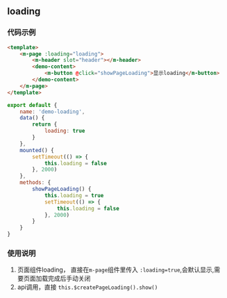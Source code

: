 
## loading

### 代码示例

```html
<template>
    <m-page :loading="loading">
        <m-header slot="header"></m-header>
        <demo-content>
            <m-button @click="showPageLoading">显示loading</m-button>
        </demo-content>
    </m-page>
</template>

```
```javascript
export default {
    name: 'demo-loading',
    data() {
        return {
            loading: true
        }
    },
    mounted() {
        setTimeout(() => {
            this.loading = false
        }, 2000)
    },
    methods: {
        showPageLoading() {
            this.loading = true
            setTimeout(() => {
                this.loading = false
            }, 2000)
        }
    }
}
```

### 使用说明

1. 页面组件loading， 直接在`m-page`组件里传入 `:loading=true`,会默认显示,需要页面加载完成后手动关闭
2. api调用，直接 `this.$createPageLoading().show()`

